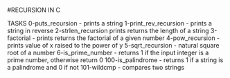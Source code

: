 #RECURSION IN C 
 
TASKS
0-puts_recursion - prints a string
1-print_rev_recursion - prints a string in reverse 
2-strlen_recursion  prints returns the length of a string
3-factorial - prints returns the factorial of a given number
4-pow_recursion - prints value of x raised to the power of y
5-sqrt_recursion - natural square root of a number
6-is_prime_number -  returns 1 if the input integer is a prime number, otherwise return 0
100-is_palindrome - returns 1 if a string is a palindrome and 0 if not
101-wildcmp - compares two strings